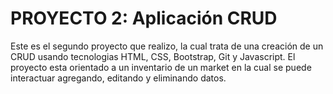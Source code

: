 # PROYECTO 2: Aplicación CRUD

Este es el segundo proyecto que realizo, la cual trata de una creación de un CRUD usando tecnologias HTML, CSS, Bootstrap, Git y Javascript.
El proyecto esta orientado a un inventario de un market en la cual se puede interactuar agregando, editando y eliminando datos.
